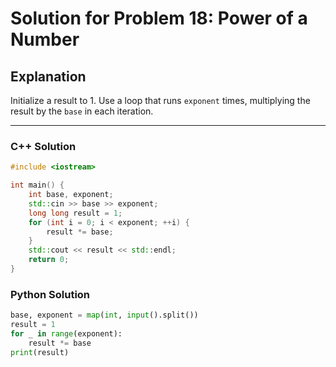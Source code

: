 # Solution for Problem 18: Power of a Number

## Explanation
Initialize a result to 1. Use a loop that runs `exponent` times, multiplying the result by the `base` in each iteration.

---

### C++ Solution
```cpp
#include <iostream>

int main() {
    int base, exponent;
    std::cin >> base >> exponent;
    long long result = 1;
    for (int i = 0; i < exponent; ++i) {
        result *= base;
    }
    std::cout << result << std::endl;
    return 0;
}
```

### Python Solution
```python
base, exponent = map(int, input().split())
result = 1
for _ in range(exponent):
    result *= base
print(result)
```
